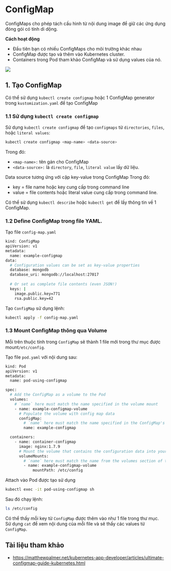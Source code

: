 # ConfigMap
ConfigMaps cho phép tách cấu hình từ nội dung image để giữ các ứng dụng đóng gói có tính di dộng.

**Cách hoạt động**

- Đầu tiên bạn có nhiều ConfigMaps cho môi trường khác nhau
- ConfigMap được tạo và thêm vào Kubernetes cluster.
- Containers trong Pod tham khảo ConfigMap và sử dụng values của nó.

<img src=https://i.imgur.com/tOOg8hx.gif>

## 1. Tạo ConfigMap
Có thể sử dụng `kubectl create configmap` hoặc 1 ConfigMap generator trong `kustomization.yaml` để tạo ConfigMap
### 1.1 Sử dụng `kubectl create configmap`
Sử dụng `kubectl create configmap` để tạo `configmaps` từ `directories`, `files`, hoặc `literal values`:
```sh
kubectl create configmap <map-name> <data-source>
```
Trong đó: 
- `<map-name>:` tên gán cho ConfigMap
- `<data-source>:` là `directory`, `file`, `literal value` lấy dữ liệu.

Data source tương ứng với cặp key-value trong ConfigMap
Trong đó: 
- key = file name hoặc key cung cấp trong command line
- value = file contents hoặc literal value cung cấp trong command line.

Có thể sử dụng `kubectl describe` hoặc `kubectl get`  để lấy thông tin về 1 ConfigMap.

### 1.2 Define ConfigMap trong file YAML.
Tạo file `config-map.yaml` 
```sh
kind: ConfigMap 
apiVersion: v1 
metadata:
  name: example-configmap 
data:
  # Configuration values can be set as key-value properties
  database: mongodb
  database_uri: mongodb://localhost:27017
  
  # Or set as complete file contents (even JSON!)
  keys: | 
    image.public.key=771 
    rsa.public.key=42
```
Tạo `ConfigMap` sử dụng lệnh:
```sh
kubectl apply -f config-map.yaml
```
### 1.3 Mount ConfigMap thông qua Volume

Mỗi trên thuộc tính trong `ConfigMap` sẽ thành 1 file mới trong thư mục được mount`/etc/config`.

Tạo file `pod.yaml` với nội dung sau:
```sh
kind: Pod 
apiVersion: v1 
metadata:
  name: pod-using-configmap 

spec:
  # Add the ConfigMap as a volume to the Pod
  volumes:
    # `name` here must match the name specified in the volume mount
    - name: example-configmap-volume
      # Populate the volume with config map data
      configMap:
        # `name` here must match the name specified in the ConfigMap's YAML 
        name: example-configmap

  containers:
    - name: container-configmap
      image: nginx:1.7.9
      # Mount the volume that contains the configuration data into your container filesystem
      volumeMounts:
        # `name` here must match the name from the volumes section of this pod
        - name: example-configmap-volume
            mountPath: /etc/config
```
Attach vào Pod được tạo sử dụng
```sh
kubectl exec -it pod-using-configmap sh
```
Sau đó chạy lệnh:
```sh
ls /etc/config
```
Có thể thấy mỗi key từ `ConfigMap` được thêm vào như 1 file trong thư mục. Sử dụng `cat` để xem nội dung của mỗi file và sẽ thấy các values từ `ConfigMap`.

## Tài liệu tham khảo
- https://matthewpalmer.net/kubernetes-app-developer/articles/ultimate-configmap-guide-kubernetes.html
